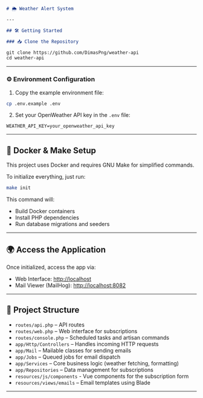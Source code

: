 ```markdown
# 🌦️ Weather Alert System

---

## 🛠️ Getting Started

### 📥 Clone the Repository

git clone https://github.com/DimasPng/weather-api
cd weather-api
```

---

### ⚙️ Environment Configuration

1. Copy the example environment file:

```bash
cp .env.example .env
```

2. Set your OpenWeather API key in the `.env` file:

```
WEATHER_API_KEY=your_openweather_api_key
```

---

## 🐳 Docker & Make Setup

This project uses Docker and requires GNU Make for simplified commands.

To initialize everything, just run:

```bash
make init
```

This command will:

- Build Docker containers
- Install PHP dependencies
- Run database migrations and seeders

---

## 🌍 Access the Application

Once initialized, access the app via:

- Web Interface: [http://localhost](http://localhost)
- Mail Viewer (MailHog): [http://localhost:8082](http://localhost:8082)

---

## 📂 Project Structure

- `routes/api.php` – API routes
- `routes/web.php` – Web interface for subscriptions
- `routes/console.php` – Scheduled tasks and artisan commands
- `app/Http/Controllers` – Handles incoming HTTP requests
- `app/Mail` – Mailable classes for sending emails
- `app/Jobs` – Queued jobs for email dispatch
- `app/Services` – Core business logic (weather fetching, formatting)
- `app/Repositories` – Data management for subscriptions
- `resources/js/components` -  Vue components for the subscription form
- `resources/views/emails` – Email templates using Blade

---
```
